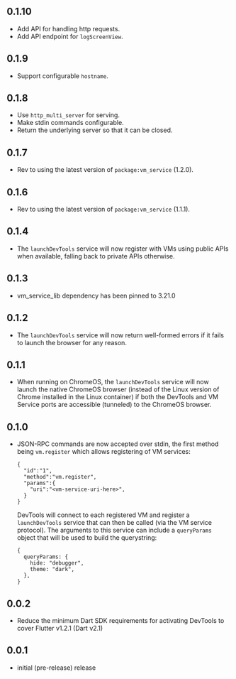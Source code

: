 ## 0.1.10
- Add API for handling http requests.
- Add API endpoint for `logScreenView`.

## 0.1.9

- Support configurable `hostname`.

## 0.1.8

- Use `http_multi_server` for serving.
- Make stdin commands configurable.
- Return the underlying server so that it can be closed.

## 0.1.7

- Rev to using the latest version of `package:vm_service` (1.2.0).

## 0.1.6

- Rev to using the latest version of `package:vm_service` (1.1.1).

## 0.1.4
- The `launchDevTools` service will now register with VMs using public APIs when available, falling back to private APIs otherwise.

## 0.1.3
- vm_service_lib dependency has been pinned to 3.21.0

## 0.1.2
- The `launchDevTools` service will now return well-formed errors if it fails to
  launch the browser for any reason.

## 0.1.1
- When running on ChromeOS, the `launchDevTools` service will now launch the native
  ChromeOS browser (instead of the Linux version of Chrome installed in the Linux
  container) if both the DevTools and VM Service ports are accessible (tunneled)
  to the ChromeOS browser.

## 0.1.0
- JSON-RPC commands are now accepted over stdin, the first method being `vm.register` which allows registering of VM services:
  ```
  {
    "id":"1",
    "method":"vm.register",
    "params":{
      "uri":"<vm-service-uri-here>",
    }
  }
  ```
  DevTools will connect to each registered VM and register a `launchDevTools` service that can then be called (via the VM service protocol). The arguments to this service can include a `queryParams` object that will be used to build the querystring:
  ```
  {
    queryParams: {
      hide: "debugger",
      theme: "dark",
    },
  }
  ```

## 0.0.2
* Reduce the minimum Dart SDK requirements for activating DevTools to cover Flutter v1.2.1 (Dart v2.1)

## 0.0.1
- initial (pre-release) release
